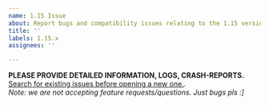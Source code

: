 ```yaml
---
name: 1.15 Issue
about: Report bugs and compatibility issues relating to the 1.15 version of the mod
title: ''
labels: 1.15.x
assignees: ''

---
```


**PLEASE PROVIDE DETAILED INFORMATION, LOGS, CRASH-REPORTS.**  
[Search for existing issues before opening a new one.](https://github.com/TerraForged/tracker/issues?q=).  
_Note: we are not accepting feature requests/questions. Just bugs pls :]_
